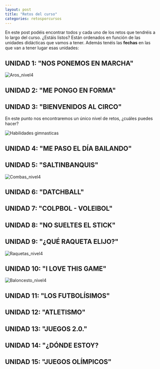 ```yaml
---
layout: post
title: "Retos del curso"
categories: retosporcursos
---
```


En este post podéis encontrar todos y cada uno de los retos que tendréis a lo largo del curso. ¿Estáis listos? Están ordenados en función de las unidades didácticas que vamos a tener. Además tenéis las **fechas** en las que van a tener lugar esas unidades: 


## UNIDAD 1: "NOS PONEMOS EN MARCHA"

![Aros_nivel4](../images_text/aros_nivel_4_compressed.jpg)

## UNIDAD 2: "ME PONGO EN FORMA"

## UNIDAD 3: "BIENVENIDOS AL CIRCO"

En este punto nos encontraremos un único nivel de retos, ¿cuáles puedes hacer?

![Habilidades gimnasticas](../images_text/Habilidades_gimnasticas_nivel_unico.jpg)

## UNIDAD 4: "ME PASO EL DÍA BAILANDO"

## UNIDAD 5: "SALTINBANQUIS"

![Combas_nivel4](../images_text/comba_nivel_4_compressed.jpg)

## UNIDAD 6: "DATCHBALL"

## UNIDAD 7: "COLPBOL - VOLEIBOL"

## UNIDAD 8: "NO SUELTES EL STICK"

## UNIDAD 9: "¿QUÉ RAQUETA ELIJO?"

![Raquetas_nivel4](../images_text/raquetas_nivel_4_compressed.jpg)

## UNIDAD 10: "I LOVE THIS GAME"

![Baloncesto_nivel4](../images_text/basket_nivel_04_compressed.jpg)

## UNIDAD 11: "LOS FUTBOLÍSIMOS"

## UNIDAD 12: "ATLETISMO"

## UNIDAD 13: "JUEGOS 2.0."

## UNIDAD 14: "¿DÓNDE ESTOY?

## UNIDAD 15: "JUEGOS OLÍMPICOS"
